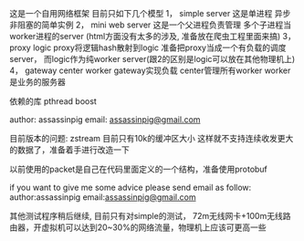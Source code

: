 这是一个自用网络框架
目前只如下几个模型
1， simple server 这是单进程 异步 非阻塞的简单实例
2， mini web server 这是一个父进程负责管理 多个子进程当worker进程的server (html方面没有太多的涉及, 准备放在爬虫工程里面来搞)
3， proxy logic proxy将逻辑hash散射到logic 准备把proxy当成一个有负载的调度server， 而logic作为纯worker server(跟2的区别是logic可以放在其他物理机上) 
4， gateway center worker gateway实现负载 center管理所有worker worker是业务的服务器


依赖的库
pthread
boost

author: assassinpig
email: assassinpig@gmail.com

目前版本的问题:
zstream 目前只有10k的缓冲区大小 这样就不支持连续收发更大的数据了，准备着手进行改造一下

以前使用的packet是自己在代码里面定义的一个结构，准备使用protobuf

if you want to give me some advice please send email as follow:
author:assassinpig
email:assassinpig@gmail.com

其他测试程序稍后继续, 目前只有对simple的测试， 72m无线网卡+100m无线路由器，开虚拟机可以达到20~30%的网络流量，物理机上应该可更高一些

